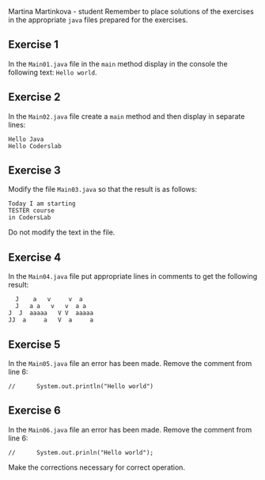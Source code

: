 Martina Martinkova - student
Remember to place solutions of the exercises in the appropriate `java` files prepared for the exercises. 

## Exercise 1

In the `Main01.java` file in the `main` method display in the console the following text:
`Hello world`.


## Exercise 2

In the `Main02.java` file create a `main` method and then display in separate lines:
````plaintext
Hello Java
Hello Coderslab
````


## Exercise 3

Modify the file `Main03.java` so that the result is as follows:
```plaintext
Today I am starting
TESTER course
in CodersLab
```
Do not modify the text in the file.


## Exercise 4

In the `Main04.java` file put appropriate lines in comments to get the following result:
 ```
   J    a   v     v  a 
   J   a a   v   v  a a
J  J  aaaaa   V V  aaaaa
 JJ  a     a   V  a     a
 ```


## Exercise 5

In the `Main05.java` file an error has been made. 
Remove the comment from line 6:
````
//		System.out.println("Hello world")
````


## Exercise 6

In the `Main06.java` file an error has been made.
Remove the comment from line 6:
````
//		System.out.prinln("Hello world");
````
Make the corrections necessary for correct operation.

